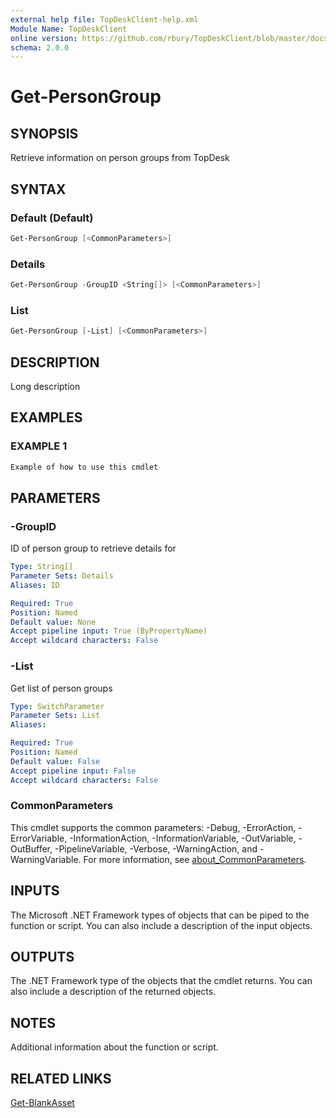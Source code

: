 ```yaml
---
external help file: TopDeskClient-help.xml
Module Name: TopDeskClient
online version: https://github.com/rbury/TopDeskClient/blob/master/docs/Get-PersonGroup.md
schema: 2.0.0
---
```


# Get-PersonGroup

## SYNOPSIS

Retrieve information on person groups from TopDesk

## SYNTAX

### Default (Default)

``` Powershell
Get-PersonGroup [<CommonParameters>]
```

### Details

``` Powershell
Get-PersonGroup -GroupID <String[]> [<CommonParameters>]
```

### List

``` Powershell
Get-PersonGroup [-List] [<CommonParameters>]
```

## DESCRIPTION

Long description

## EXAMPLES

### EXAMPLE 1

``` Powershell
Example of how to use this cmdlet
```

## PARAMETERS

### -GroupID

ID of person group to retrieve details for

```yaml
Type: String[]
Parameter Sets: Details
Aliases: ID

Required: True
Position: Named
Default value: None
Accept pipeline input: True (ByPropertyName)
Accept wildcard characters: False
```

### -List

Get list of person groups

```yaml
Type: SwitchParameter
Parameter Sets: List
Aliases:

Required: True
Position: Named
Default value: False
Accept pipeline input: False
Accept wildcard characters: False
```

### CommonParameters

This cmdlet supports the common parameters: -Debug, -ErrorAction, -ErrorVariable, -InformationAction, -InformationVariable, -OutVariable, -OutBuffer, -PipelineVariable, -Verbose, -WarningAction, and -WarningVariable. For more information, see [about_CommonParameters](http://go.microsoft.com/fwlink/?LinkID=113216).

## INPUTS

The Microsoft .NET Framework types of objects that can be piped to the function or script.
You can also include a description of the input objects.

## OUTPUTS

The .NET Framework type of the objects that the cmdlet returns.
You can also include a description of the returned objects.

## NOTES

Additional information about the function or script.

## RELATED LINKS

[Get-BlankAsset](https://github.com/rbury/TopDeskClient/blob/master/docs/Get-BlankAsset.md)
